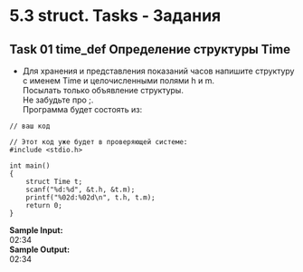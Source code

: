 # 5.3 struct. Tasks - Задания

## **Task 01 time_def Определение структуры Time**

* Для хранения и представления показаний часов напишите структуру с именем Time и целочисленными полями h и m.  
Посылать только объявление структуры.  
Не забудьте про ;.  
Программа будет состоять из:  

``` // Листинг задания 1
// ваш код

// Этот код уже будет в проверяющей системе:
#include <stdio.h>

int main()
{
    struct Time t;
    scanf("%d:%d", &t.h, &t.m);
    printf("%02d:%02d\n", t.h, t.m);
    return 0;
}
```  

**Sample Input:**  
02:34  
**Sample Output:**  
02:34  

